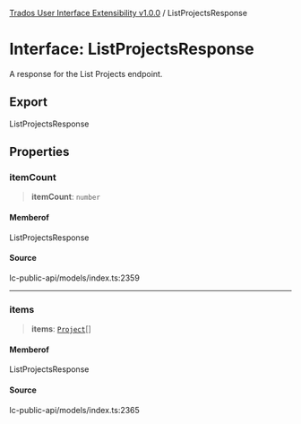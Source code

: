 [Trados User Interface Extensibility v1.0.0](../wiki/globals) / ListProjectsResponse

# Interface: ListProjectsResponse

A response for the List Projects endpoint.

## Export

ListProjectsResponse

## Properties

### itemCount

> **itemCount**: `number`

#### Memberof

ListProjectsResponse

#### Source

lc-public-api/models/index.ts:2359

***

### items

> **items**: [`Project`](../wiki/Interface.Project)[]

#### Memberof

ListProjectsResponse

#### Source

lc-public-api/models/index.ts:2365
